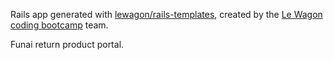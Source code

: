 Rails app generated with [lewagon/rails-templates](https://github.com/lewagon/rails-templates), created by the [Le Wagon coding bootcamp](https://www.lewagon.com) team.

Funai return product portal.
